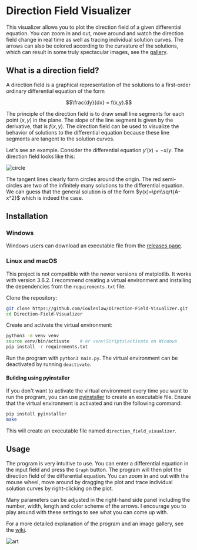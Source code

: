 # Direction Field Visualizer

This visualizer allows you to plot the direction field of a given differential equation. You can zoom in and out, move around and watch the direction field change in real time as well as tracing individual solution curves. The arrows can also be colored according to the curvature of the solutions, which can result in some truly spectacular images, see the [gallery](https://github.com/Couleslaw/Direction-Field-Visualizer/wiki/gallery).

## What is a direction field?

A direction field is a graphical representation of the solutions to a first-order ordinary differential equation of the form

$$\frac{dy}{dx} = f(x,y).$$

The principle of the direction field is to draw small line segments for each point $(x,y)$ in the plane. The slope of the line segment is given by the derivative, that is $f(x,y)$. The direction field can be used to visualize the behavior of solutions to the differential equation because these line segments are tangent to the solution curves.

Let's see an example. Consider the differential equation $y'(x)=-x/y$. The direction field looks like this:

![circle](https://github.com/Couleslaw/Direction-Field-Visualizer/wiki/images/circle.svg)

The tangent lines clearly form circles around the origin. The red semi-circles are two of the infinitely many solutions to the differential equation. We can guess that the general solution is of the form $y(x)=\pm\sqrt{A-x^2}$ which is indeed the case.

## Installation

### Windows

Windows users can download an executable file from the [releases page](https://github.com/Couleslaw/Direction-Field-Visualizer/releases/latest).

### Linux and macOS

This project is not compatible with the newer versions of matplotlib. It works with version 3.6.2. I recommend creating a virtual environment and installing the dependencies from the `requirements.txt` file.

Clone the repository:

```bash
git clone https://github.com/Couleslaw/Direction-Field-Visualizer.git
cd Direction-Field-Visualizer
```

Create and activate the virtual environment:

```bash
python3 -m venv venv
source venv/bin/activate    # or venv\Scripts\activate on Windows
pip install -r requirements.txt
```

Run the program with `python3 main.py`. The virtual environment can be deactivated by running `deactivate`.

#### Building using pyinstaller

If you don't want to activate the virtual environment every time you want to run the program, you can use [pyinstaller](https://pyinstaller.org/en/stable/usage.html) to create an executable file. Ensure that the virtual environment is activated and run the following command:

```bash
pip install pyinstaller
make
```

This will create an executable file named `direction_field_visualizer`.

## Usage

The program is very intuitive to use. You can enter a differential equation in the input field and press the `Graph` button. The program will then plot the direction field of the differential equation. You can zoom in and out with the mouse wheel, move around by dragging the plot and trace individual solution curves by right-clicking on the plot.

Many parameters can be adjusted in the right-hand side panel including the number, width, length and color scheme of the arrows. I encourage you to play around with these settings to see what you can come up with.

For a more detailed explanation of the program and an image gallery, see the [wiki](https://github.com/Couleslaw/Direction-Field-Visualizer/wiki).

![art](https://github.com/Couleslaw/Direction-Field-Visualizer/wiki/images/png-border/gnuplot_parez.png)
